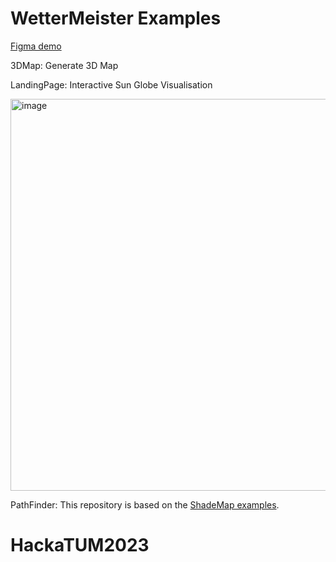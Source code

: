 # WetterMeister Examples
[
Figma demo
]([url](https://www.figma.com/proto/Su1mmwFzvDJgEqmUf8zqcI/Untitledmaybeworks?type=design&node-id=201-826&t=xPVzPeQc2HBUW5qn-1&scaling=scale-down&page-id=0%3A1&mode=design))

3DMap:
Generate 3D Map

LandingPage:
Interactive Sun Globe Visualisation

<img width="627" alt="image" src="https://github.com/Kisielos10/HackaTUM2023/assets/81301569/809c65e8-2d9d-439e-b43f-2eb492d8d42f">


PathFinder:
This repository is based on the [ShadeMap examples](https://github.com/ted-piotrowski/shademap-examples/tree/main).

# HackaTUM2023
